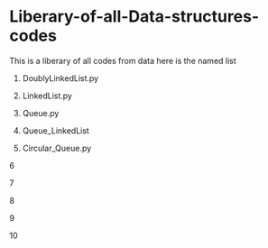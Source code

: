 # Liberary-of-all-Data-structures-codes
This is a liberary of all codes from data here is the named list

1) DoublyLinkedList.py

2) LinkedList.py

3) Queue.py

4) Queue_LinkedList

5) Circular_Queue.py

6

7

8

9

10

